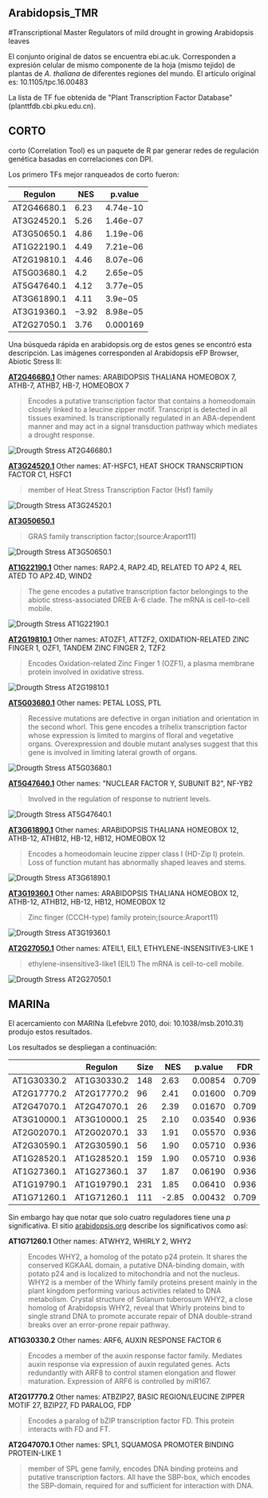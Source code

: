 ## Arabidopsis_TMR
#Transcriptional Master Regulators of mild drought in growing Arabidopsis leaves


El conjunto original de datos se encuentra ebi.ac.uk. Corresponden a expresión celular de mismo componente de la hoja (mismo tejido) de plantas de _A. thaliana_ de diferentes regiones del mundo. El artículo original es: 10.1105/tpc.16.00483

La lista de TF fue obtenida de "Plant Transcription Factor Database" (planttfdb.cbi.pku.edu.cn).

## CORTO

corto (Correlation Tool) es un paquete de R par generar redes de regulación genética basadas en correlaciones con DPI.

Los primero TFs mejor ranqueados de corto fueron:

|   Regulon   |  NES  |  p.value |
|-------------|-------|----------|
| AT2G46680.1 | 6.23  | 4.74e-10 |
| AT3G24520.1 | 5.26  | 1.46e-07 |
| AT3G50650.1 | 4.86  | 1.19e-06 |
| AT1G22190.1 | 4.49  | 7.21e−06 |
| AT2G19810.1 | 4.46  | 8.07e−06 | 
| AT5G03680.1 | 4.2   | 2.65e−05 |
| AT5G47640.1 | 4.12  | 3.77e−05 |
| AT3G61890.1 | 4.11  | 3.9e−05  |
| AT3G19360.1 | −3.92 | 8.98e−05 |
| AT2G27050.1 | 3.76  | 0.000169 |

Una búsqueda rápida en arabidopsis.org de estos genes se encontró esta descripción. Las imágenes corresponden al Arabidopsis eFP Browser, Abiotic Stress II:

[**AT2G46680.1**](https://www.arabidopsis.org/servlets/TairObject?type=locus&name=AT2G46680)
Other names: ARABIDOPSIS THALIANA HOMEOBOX 7, ATHB-7, ATHB7, HB-7, HOMEOBOX 7
>Encodes a putative transcription factor that contains a homeodomain closely linked to a leucine zipper motif. Transcript is detected in all tissues examined. Is transcriptionally regulated in an ABA-dependent manner and may act in a signal transduction pathway which mediates a drought response.

![Drougth Stress AT2G46680.1](figures/AT2G46680.1.png)

[**AT3G24520.1**](https://www.arabidopsis.org/servlets/TairObject?id=38672&type=locus)
Other names: AT-HSFC1, HEAT SHOCK TRANSCRIPTION FACTOR C1, HSFC1
>member of Heat Stress Transcription Factor (Hsf) family

![Drougth Stress AT3G24520.1](figures/AT3G24520.1.png)

[**AT3G50650.1**](https://www.arabidopsis.org/servlets/TairObject?id=40365&type=locus)
>GRAS family transcription factor;(source:Araport11)

![Drougth Stress AT3G50650.1](figures/AT3G50650.1.png)

[**AT1G22190.1**](https://www.arabidopsis.org/servlets/TairObject?id=27983&type=locus)
Other names: RAP2.4, RAP2.4D, RELATED TO AP2 4, REL![]()ATED TO AP2.4D, WIND2
>The gene encodes a putative transcription factor belongings to the abiotic stress-associated DREB A-6 clade. The mRNA is cell-to-cell mobile.

![Drougth Stress AT1G22190.1](figures/AT1G22190.1.png)

[**AT2G19810.1**](https://www.arabidopsis.org/servlets/TairObject?id=33301&type=locus)
Other names: ATOZF1, ATTZF2, OXIDATION-RELATED ZINC FINGER 1, OZF1, TANDEM ZINC FINGER 2, TZF2
>Encodes Oxidation-related Zinc Finger 1 (OZF1), a plasma membrane protein involved in oxidative stress.

![Drougth Stress AT2G19810.1](figures/AT2G19810.1.png)

[**AT5G03680.1**](https://www.arabidopsis.org/servlets/TairObject?id=130655&type=locus)
Other names: PETAL LOSS, PTL
>Recessive mutations are defective in organ initiation and orientation in the second whorl. This gene encodes a trihelix transcription factor whose expression is limited to margins of floral and vegetative organs. Overexpression and double mutant analyses suggest that this gene is involved in limiting lateral growth of organs.

![Drougth Stress AT5G03680.1](figures/AT5G03680.1.png)

[**AT5G47640.1**](https://www.arabidopsis.org/servlets/TairObject?id=133940&type=locus)
Other names: "NUCLEAR FACTOR Y, SUBUNIT B2", NF-YB2
>Involved in the regulation of response to nutrient levels.

![Drougth Stress AT5G47640.1](figures/AT5G47640.1.png)

[**AT3G61890.1**](https://www.arabidopsis.org/servlets/TairObject?id=36510&type=locus)
Other names: ARABIDOPSIS THALIANA HOMEOBOX 12, ATHB-12, ATHB12, HB-12, HB12, HOMEOBOX 12
>Encodes a homeodomain leucine zipper class I (HD-Zip I) protein. Loss of function mutant has abnormally shaped leaves and stems.

![Drougth Stress AT3G61890.1](figures/AT3G61890.1.png)

[**AT3G19360.1**](https://www.arabidopsis.org/servlets/TairObject?id=38478&type=locus)
Other names: ARABIDOPSIS THALIANA HOMEOBOX 12, ATHB-12, ATHB12, HB-12, HB12, HOMEOBOX 12
>Zinc finger (CCCH-type) family protein;(source:Araport11)

![Drougth Stress AT3G19360.1](figures/AT3G19360.1.png)

[**AT2G27050.1**](https://www.arabidopsis.org/servlets/TairObject?id=34443&type=locus)
Other names: ATEIL1, EIL1, ETHYLENE-INSENSITIVE3-LIKE 1
>ethylene-insensitive3-like1 (EIL1) The mRNA is cell-to-cell mobile.

![Drougth Stress AT2G27050.1](figures/AT2G27050.1.png)

## MARINa

El acercamiento con MARINa (Lefebvre 2010, doi: 10.1038/msb.2010.31) produjo estos resultados.

Los resultados se despliegan a continuación:

|             |    Regulon  | Size | NES  | p.value |  FDR  |  
| ----------- | ----------- | ---- | ---- | ------- | ----- |  
| AT1G30330.2 | AT1G30330.2 |  148 | 2.63 | 0.00854 | 0.709 |  
| AT2G17770.2 | AT2G17770.2 |   96 | 2.41 | 0.01600 | 0.709 |  
| AT2G47070.1 | AT2G47070.1 |   26 | 2.39 | 0.01670 | 0.709 |  
| AT3G10000.1 | AT3G10000.1 |   25 | 2.10 | 0.03540 | 0.936 |  
| AT2G02070.1 | AT2G02070.1 |   33 | 1.91 | 0.05570 | 0.936 |  
| AT2G30590.1 | AT2G30590.1 |   56 | 1.90 | 0.05710 | 0.936 |  
| AT1G28520.1 | AT1G28520.1 |  159 | 1.90 | 0.05710 | 0.936 |  
| AT1G27360.1 | AT1G27360.1 |   37 | 1.87 | 0.06190 | 0.936 |  
| AT1G19790.1 | AT1G19790.1 |  231 | 1.85 | 0.06410 | 0.936 |  
| AT1G71260.1 | AT1G71260.1 |  111 |-2.85 | 0.00432 | 0.709 |  


Sin embargo hay que notar que solo cuatro reguladores tiene una _p_ significativa. 
El sitio [arabidopsis.org](https://www.arabidopsis.org/servlets/TairObject?type=locus&name=At1g71260) describe los significativos como así:

**AT1G71260.1**
Other names: ATWHY2, WHIRLY 2, WHY2
>Encodes WHY2, a homolog of the potato p24 protein. It shares the conserved KGKAAL domain, a putative DNA-binding domain, with potato p24 and is localized to mitochondria and not the nucleus. WHY2 is a member of the Whirly family proteins present mainly in the plant kingdom performing various activities related to DNA metabolism. Crystal structure of Solanum tuberosum WHY2, a close homolog of Arabidopsis WHY2, reveal that Whirly proteins bind to single strand DNA to promote accurate repair of DNA double-strand breaks over an error-prone repair pathway.

**AT1G30330.2**
Other names: ARF6, AUXIN RESPONSE FACTOR 6
>Encodes a member of the auxin response factor family. Mediates auxin response via expression of auxin regulated genes. Acts redundantly with ARF8 to control stamen elongation and flower maturation. Expression of ARF6 is controlled by miR167.

**AT2G17770.2**
Other names: ATBZIP27, BASIC REGION/LEUCINE ZIPPER MOTIF 27, BZIP27, FD PARALOG, FDP
>Encodes a paralog of bZIP transcription factor FD. This protein interacts with FD and FT.

**AT2G47070.1**
Other names: SPL1, SQUAMOSA PROMOTER BINDING PROTEIN-LIKE 1
>member of SPL gene family, encodes DNA binding proteins and putative transcription factors. All have the SBP-box, which encodes the SBP-domain, required for and sufficient for interaction with DNA.
